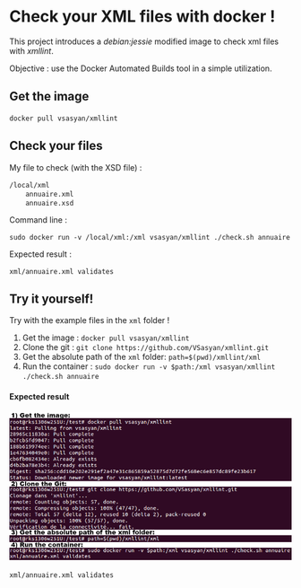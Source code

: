 Check your XML files with docker !
==================================

This project introduces a *debian:jessie* modified image to check xml files with *xmllint*.

Objective : use the Docker Automated Builds tool in a simple utilization.

Get the image
-------------

    docker pull vsasyan/xmllint

Check your files
----------------

My file to check (with the XSD file) :

    /local/xml
        annuaire.xml
        annuaire.xsd

Command line :

    sudo docker run -v /local/xml:/xml vsasyan/xmllint ./check.sh annuaire

Expected result :

    xml/annuaire.xml validates

Try it yourself!
----------------

Try with the example files in the `xml` folder !

1. Get the image : `docker pull vsasyan/xmllint`
2. Clone the git : `git clone https://github.com/VSasyan/xmllint.git`
3. Get the absolute path of the `xml` folder: `path=$(pwd)/xmllint/xml`
4. Run the container : `sudo docker run -v $path:/xml vsasyan/xmllint ./check.sh annuaire`
 
#### Expected result

![Screen of the console](img/screen.png "Screen of the console")

`xml/annuaire.xml validates`
